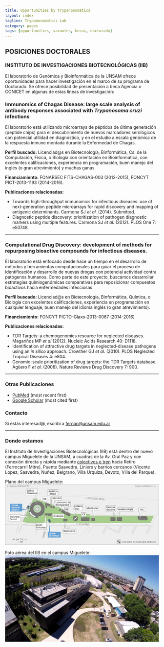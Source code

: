 ```yaml
---
title: Opportunities by trypanosomatics
layout: index
tagline: Trypanosomatics Lab 
category: pages
tags: [opportunities, vacantes, becas, doctorado]
---
```


## POSICIONES DOCTORALES

### INSTITUTO DE INVESTIGACIONES BIOTECNOLÓGICAS (IIB)

El laboratorio de Genómica y Bioinformática de la UNSAM ofrece oportunidades
para hacer investigación en el marco de su programa de Doctorado. Se ofrece
posibilidad de presentación a beca Agencia o CONICET en algunas de estas líneas
de investigación:

### Immunomics of Chagas Disease: large scale analysis of antibody responses associated with *Trypanosoma cruzi* infections

El laboratorio está utilizando microarrays de péptidos de última generación
(peptide chips) para el descubrimiento de nuevos marcadores serológicos con
potencial utilidad en diagnóstico, y en el estudio a escala genómica de la
respuesta inmune montada durante la Enfermedad de Chagas.

**Perfil buscado:** Licenciad@s en Biotecnología, Binformática, Cs. de la
Computación, Física, o Biología con orientación en Bioinformática, con
excelentes calificaciones, experiencia en programación, buen manejo del inglés
(o gran atrevimiento) y muchas ganas. 

**Financiamiento:** FONARSEC FITS-CHAGAS-003 (2012-2015), FONCYT PICT-2013-1193 (2014-2016).

**Publicaciones relacionadas:** 

 * Towards high-throughput immunomics for infectious diseases: use of next-generation peptide microarrays for rapid discovery and mapping of antigenic determinants. Carmona SJ *et al.* (2014). Submitted.
 * Diagnostic peptide discovery: prioritization of pathogen diagnostic markers using multiple features. Carmona SJ *et al.* (2012). PLOS One 7: e50748.

***

### Computational Drug Discovery: development of methods for repurposing bioactive compounds for infectious diseases.

El laboratorio está enfocado desde hace un tiempo en el desarrollo de
métodos y herramientas computacionales para guiar el proceso de
identificación y desarrollo de nuevas drogas con potencial actividad contra
patógenos humanos. Como parte de este proyecto, buscamos desarrollar
estrategias quimiogenómicas comparativas para reposicionar compuestos
bioactivos hacia enfermedades infecciosas. 

**Perfil buscado:** Licenciad@s en Biotecnología, Binformática, Química, o
Biología con excelentes calificaciones, experiencia en programación en
cualquier lenguaje, buen manejo del idioma inglés (o gran atrevimiento). 

**Financiamiento:**  FONCYT PICTO-Glaxo-2013-0067 (2014-2016)

**Publicaciones relacionadas:**

 * TDR Targets: a chemogenomics resource for neglected diseases. Magariños MP *et al* (2012). Nucleic Acids Research 40: D1118.
 * Identification of attractive drug targets in neglected-disease pathogens using an *in silico* approach. Crowther GJ *et al.* (2010). PLOS Neglected Tropical Diseases 4: e804.
 * Genomic-scale prioritization of drug targets: the TDR Targets database. Agüero F *et al.* (2008). Nature Reviews Drug Discovery 7: 900.

***

### Otras Publicaciones 

 * [PubMed](http://1.usa.gov/12p0C2W) (most recent first)
 * [Google Scholar](http://scholar.google.com.ar/citations?user=zycaIZQAAAAJ) (most cited first)


### Contacto 

Si estás interesad@, escribí a [fernan@unsam.edu.ar](mailto:fernan@unsam.edu.ar)

***

### Donde estamos

El Instituto de Investigaciones Biotecnológicas (IIB) está dentro del nuevo
campus Miguelete de la UNSAM, a cuadras de la Av. Gral Paz y con conexión
directa y rápida mediante [colectivos o
tren](http://www.unsam.edu.ar/home/_c_llegar.asp) hacia Retiro (Ferrocarril
Mitre), Puente Saavedra, Liniers y barrios cercanos (Vicente Lopez,
Saavedra, Nuñez, Belgrano, Villa Urquiza, Devoto, Villa del Parque). 

Plano del campus Miguelete:
![Plano del campus Miguelete](images/mapach.gif)

Foto aérea del IIB en el campus Miguelete:
![Foto aérea del IIB en el campus Miguelete de la UNSAM](images/maxresdefault.jpg) 
